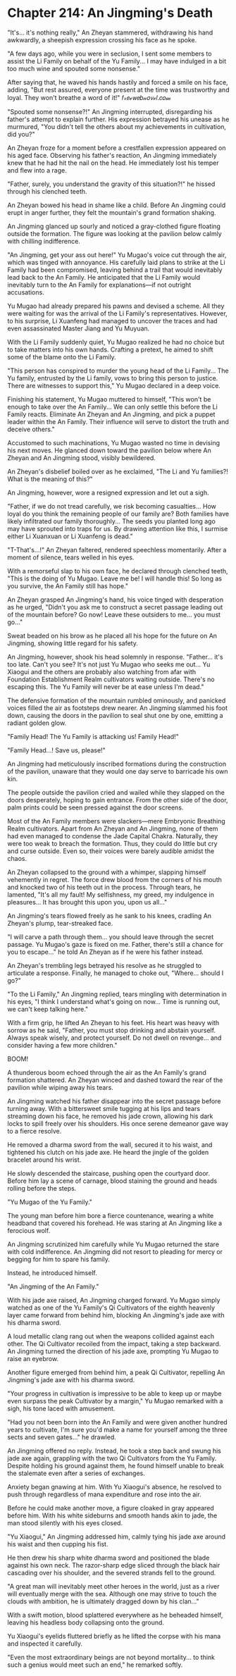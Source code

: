 # Chapter 214: An Jingming's Death

"It's... it's nothing really," An Zheyan stammered, withdrawing his hand awkwardly, a sheepish expression crossing his face as he spoke.

"A few days ago, while you were in seclusion, I sent some members to assist the Li Family on behalf of the Yu Family... I may have indulged in a bit too much wine and spouted some nonsense."

After saying that, he waved his hands hastily and forced a smile on his face, adding, "But rest assured, everyone present at the time was trustworthy and loyal. They won't breathe a word of it!"
𝑓𝓇𝘦ℯ𝘸𝘦𝑏𝓃𝑜𝘷ℯ𝑙.𝑐𝑜𝓂

"Spouted some nonsense?!" An Jingming interrupted, disregarding his father's attempt to explain further. His expression betrayed his unease as he murmured, "You didn't tell the others about my achievements in cultivation, did you?"

An Zheyan froze for a moment before a crestfallen expression appeared on his aged face. Observing his father's reaction, An Jingming immediately knew that he had hit the nail on the head. He immediately lost his temper and flew into a rage.

"Father, surely, you understand the gravity of this situation?!" he hissed through his clenched teeth.

An Zheyan bowed his head in shame like a child. Before An Jingming could erupt in anger further, they felt the mountain's grand formation shaking.

An Jingming glanced up sourly and noticed a gray-clothed figure floating outside the formation. The figure was looking at the pavilion below calmly with chilling indifference.

"An Jingming, get your ass out here!" Yu Mugao's voice cut through the air, which was tinged with annoyance. His carefully laid plans to strike at the Li Family had been compromised, leaving behind a trail that would inevitably lead back to the An Family. He anticipated that the Li Family would inevitably turn to the An Family for explanations—if not outright accusations.

Yu Mugao had already prepared his pawns and devised a scheme. All they were waiting for was the arrival of the Li Family's representatives. However, to his surprise, Li Xuanfeng had managed to uncover the traces and had even assassinated Master Jiang and Yu Muyuan.

With the Li Family suddenly quiet, Yu Mugao realized he had no choice but to take matters into his own hands. Crafting a pretext, he aimed to shift some of the blame onto the Li Family.

"This person has conspired to murder the young head of the Li Family... The Yu family, entrusted by the Li family, vows to bring this person to justice. There are witnesses to support this," Yu Mugao declared in a deep voice.

Finishing his statement, Yu Mugao muttered to himself, "This won't be enough to take over the An Family... We can only settle this before the Li Family reacts. Eliminate An Zheyan and An Jingming, and pick a puppet leader within the An Family. Their influence will serve to distort the truth and deceive others."

Accustomed to such machinations, Yu Mugao wasted no time in devising his next moves. He glanced down toward the pavilion below where An Zheyan and An Jingming stood, visibly bewildered.

An Zheyan's disbelief boiled over as he exclaimed, "The Li and Yu families?! What is the meaning of this?"

An Jingming, however, wore a resigned expression and let out a sigh.

"Father, if we do not tread carefully, we risk becoming casualties... How loyal do you think the remaining people of our family are? Both families have likely infiltrated our family thoroughly... The seeds you planted long ago may have sprouted into traps for us. By drawing attention like this, I surmise either Li Xuanxuan or Li Xuanfeng is dead."

"T-That's...!" An Zheyan faltered, rendered speechless momentarily. After a moment of silence, tears welled in his eyes.

With a remorseful slap to his own face, he declared through clenched teeth, "This is the doing of Yu Mugao. Leave me be! I will handle this! So long as you survive, the An Family still has hope."

An Zheyan grasped An Jingming's hand, his voice tinged with desperation as he urged, "Didn't you ask me to construct a secret passage leading out of the mountain before? Go now! Leave these outsiders to me... you must go..."

Sweat beaded on his brow as he placed all his hope for the future on An Jingming, showing little regard for his safety.

An Jingming, however, shook his head solemnly in response. "Father... it's too late. Can't you see? It's not just Yu Mugao who seeks me out... Yu Xiaogui and the others are probably also watching from afar with Foundation Establishment Realm cultivators waiting outside. There's no escaping this. The Yu Family will never be at ease unless I'm dead."

The defensive formation of the mountain rumbled ominously, and panicked voices filled the air as footsteps drew nearer. An Jingming slammed his foot down, causing the doors in the pavilion to seal shut one by one, emitting a radiant golden glow.

"Family Head! The Yu Family is attacking us! Family Head!"

"Family Head...! Save us, please!"

An Jingming had meticulously inscribed formations during the construction of the pavilion, unaware that they would one day serve to barricade his own kin.

The people outside the pavilion cried and wailed while they slapped on the doors desperately, hoping to gain entrance. From the other side of the door, palm prints could be seen pressed against the door screens.

Most of the An Family members were slackers—mere Embryonic Breathing Realm cultivators. Apart from An Zheyan and An Jingming, none of them had even managed to condense the Jade Capital Chakra. Naturally, they were too weak to breach the formation. Thus, they could do little but cry and curse outside. Even so, their voices were barely audible amidst the chaos.

An Zheyan collapsed to the ground with a whimper, slapping himself vehemently in regret. The force drew blood from the corners of his mouth and knocked two of his teeth out in the process. Through tears, he lamented, "It's all my fault! My selfishness, my greed, my indulgence in pleasures... It has brought this upon you, upon us all..."

An Jingming's tears flowed freely as he sank to his knees, cradling An Zheyan's plump, tear-streaked face.

"I will carve a path through them... you should leave through the secret passage. Yu Mugao's gaze is fixed on me. Father, there's still a chance for you to escape..." he told An Zheyan as if he were his father instead.

An Zheyan's trembling legs betrayed his resolve as he struggled to articulate a response. Finally, he managed to choke out, "Where... should I go?"

"To the Li Family," An Jingming replied, tears mingling with determination in his eyes, "I think I understand what's going on now... Time is running out, we can't keep talking here."

With a firm grip, he lifted An Zheyan to his feet. His heart was heavy with sorrow as he said, "Father, you must stop drinking and abstain yourself. Always speak wisely, and protect yourself. Do not dwell on revenge... and consider having a few more children."

BOOM!

A thunderous boom echoed through the air as the An Family's grand formation shattered. An Zheyan winced and dashed toward the rear of the pavilion while wiping away his tears.

An Jingming watched his father disappear into the secret passage before turning away. With a bittersweet smile tugging at his lips and tears streaming down his face, he removed his jade crown, allowing his dark locks to spill freely over his shoulders. His once serene demeanor gave way to a fierce resolve.

He removed a dharma sword from the wall, secured it to his waist, and tightened his clutch on his jade axe. He heard the jingle of the golden bracelet around his wrist.

He slowly descended the staircase, pushing open the courtyard door. Before him lay a scene of carnage, blood staining the ground and heads rolling before the steps.

"Yu Mugao of the Yu Family."

The young man before him bore a fierce countenance, wearing a white headband that covered his forehead. He was staring at An Jingming like a ferocious wolf.

An Jingming scrutinized him carefully while Yu Mugao returned the stare with cold indifference. An Jingming did not resort to pleading for mercy or begging for him to spare his family.

Instead, he introduced himself.

"An Jingming of the An Family."

With his jade axe raised, An Jingming charged forward. Yu Mugao simply watched as one of the Yu Family's Qi Cultivators of the eighth heavenly layer came forward from behind him, blocking An Jingming's jade axe with his dharma sword.

A loud metallic clang rang out when the weapons collided against each other. The Qi Cultivator recoiled from the impact, taking a step backward. An Jingming turned the direction of his jade axe, prompting Yu Mugao to raise an eyebrow.

Another figure emerged from behind him, a peak Qi Cultivator, repelling An Jingming's jade axe with his dharma sword.

"Your progress in cultivation is impressive to be able to keep up or maybe even surpass the peak Cultivator by a margin," Yu Mugao remarked with a sigh, his tone laced with amusement.

"Had you not been born into the An Family and were given another hundred years to cultivate, I'm sure you'd make a name for yourself among the three sects and seven gates..." he drawled.

An Jingming offered no reply. Instead, he took a step back and swung his jade axe again, grappling with the two Qi Cultivators from the Yu Family. Despite holding his ground against them, he found himself unable to break the stalemate even after a series of exchanges.

Anxiety began gnawing at him. With Yu Xiaogui's absence, he resolved to push through regardless of mana expenditure and rose into the air.

Before he could make another move, a figure cloaked in gray appeared before him. With his white sideburns and smooth hands akin to jade, the man stood silently with his eyes closed.

"Yu Xiaogui," An Jingming addressed him, calmly tying his jade axe around his waist and then cupping his fist.

He then drew his sharp white dharma sword and positioned the blade against his own neck. The razor-sharp edge sliced through the black hair cascading over his shoulder, and the severed strands fell to the ground.

"A great man will inevitably meet other heroes in the world, just as a river will eventually merge with the sea. Although one may strive to touch the clouds with ambition, he is ultimately dragged down by his clan..."

With a swift motion, blood splattered everywhere as he beheaded himself, leaving his headless body collapsing onto the ground.

Yu Xiaogui's eyelids fluttered briefly as he lifted the corpse with his mana and inspected it carefully.

"Even the most extraordinary beings are not beyond mortality... to think such a genius would meet such an end," he remarked softly.
